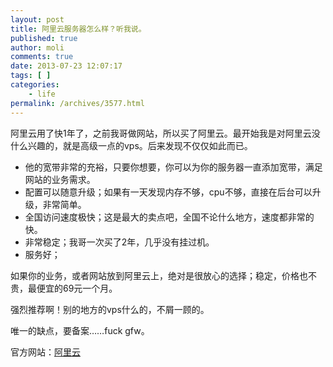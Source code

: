 ```yaml
---
layout: post
title: 阿里云服务器怎么样？听我说。
published: true
author: moli
comments: true
date: 2013-07-23 12:07:17
tags: [ ]
categories:
    - life
permalink: /archives/3577.html
---
```

阿里云用了快1年了，之前我哥做网站，所以买了阿里云。最开始我是对阿里云没什么兴趣的，就是高级一点的vps。后来发现不仅仅如此而已。

  * 他的宽带非常的充裕，只要你想要，你可以为你的服务器一直添加宽带，满足网站的业务需求。
  * 配置可以随意升级；如果有一天发现内存不够，cpu不够，直接在后台可以升级，非常简单。
  * 全国访问速度极快；这是最大的卖点吧，全国不论什么地方，速度都非常的快。
  * 非常稳定；我哥一次买了2年，几乎没有挂过机。
  * 服务好；

如果你的业务，或者网站放到阿里云上，绝对是很放心的选择；稳定，价格也不贵，最便宜的69元一个月。

强烈推荐啊！别的地方的vps什么的，不屑一顾的。

唯一的缺点，要备案……fuck gfw。

官方网站：[阿里云][1]

 [1]: http://www.aliyun.com/cps/rebate?from_uid=oF/kFrnOKKY= "阿里云"